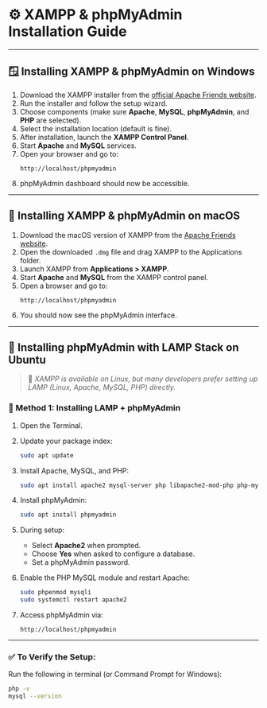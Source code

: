 
# ⚙️ XAMPP & phpMyAdmin Installation Guide

---

## 🪟 Installing XAMPP & phpMyAdmin on **Windows**

1. Download the XAMPP installer from the [official Apache Friends website](https://www.apachefriends.org/index.html).
2. Run the installer and follow the setup wizard.
3. Choose components (make sure **Apache**, **MySQL**, **phpMyAdmin**, and **PHP** are selected).
4. Select the installation location (default is fine).
5. After installation, launch the **XAMPP Control Panel**.
6. Start **Apache** and **MySQL** services.
7. Open your browser and go to:
   ```
   http://localhost/phpmyadmin
   ```
8. phpMyAdmin dashboard should now be accessible.

---

## 🍏 Installing XAMPP & phpMyAdmin on **macOS**

1. Download the macOS version of XAMPP from the [Apache Friends website](https://www.apachefriends.org/index.html).
2. Open the downloaded `.dmg` file and drag XAMPP to the Applications folder.
3. Launch XAMPP from **Applications > XAMPP**.
4. Start **Apache** and **MySQL** from the XAMPP control panel.
5. Open a browser and go to:
   ```
   http://localhost/phpmyadmin
   ```
6. You should now see the phpMyAdmin interface.

---

## 🐧 Installing phpMyAdmin with LAMP Stack on **Ubuntu**

> 📌 *XAMPP is available on Linux, but many developers prefer setting up LAMP (Linux, Apache, MySQL, PHP) directly.*

### 🔹 Method 1: Installing LAMP + phpMyAdmin

1. Open the Terminal.

2. Update your package index:
   ```bash
   sudo apt update
   ```

3. Install Apache, MySQL, and PHP:
   ```bash
   sudo apt install apache2 mysql-server php libapache2-mod-php php-mysql
   ```

4. Install phpMyAdmin:
   ```bash
   sudo apt install phpmyadmin
   ```

5. During setup:
   - Select **Apache2** when prompted.
   - Choose **Yes** when asked to configure a database.
   - Set a phpMyAdmin password.

6. Enable the PHP MySQL module and restart Apache:
   ```bash
   sudo phpenmod mysqli
   sudo systemctl restart apache2
   ```

7. Access phpMyAdmin via:
   ```
   http://localhost/phpmyadmin
   ```

---

### ✅ To Verify the Setup:
Run the following in terminal (or Command Prompt for Windows):

```bash
php -v
mysql --version
```
